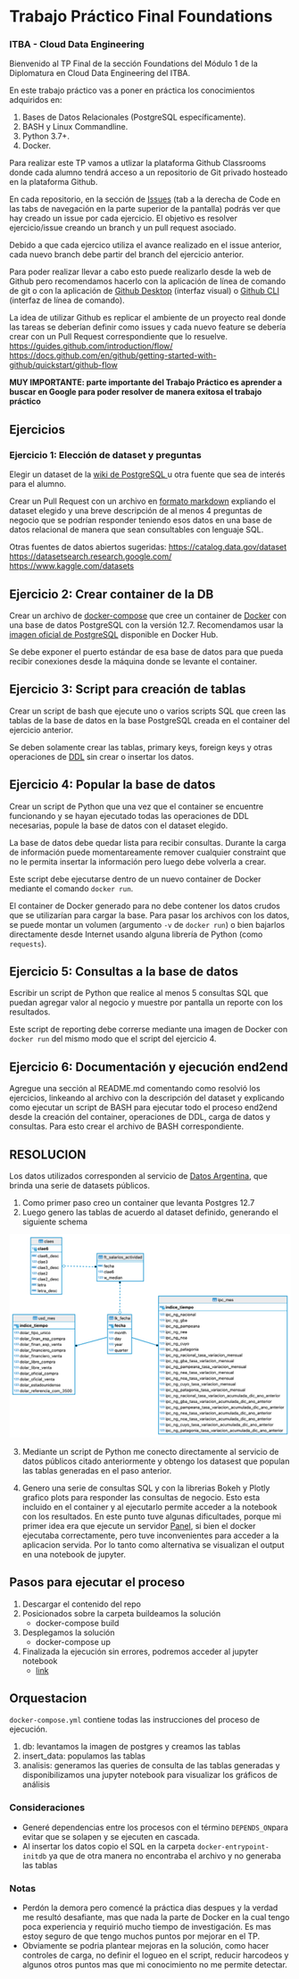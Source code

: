 # Trabajo Práctico Final Foundations
### ITBA - Cloud Data Engineering

Bienvenido al TP Final de la sección Foundations del Módulo 1 de la Diplomatura en Cloud Data Engineering del ITBA.

En este trabajo práctico vas a poner en práctica los conocimientos adquiridos en: 

1. Bases de Datos Relacionales (PostgreSQL específicamente).
2. BASH y Linux Commandline.
3. Python 3.7+.
4. Docker.

Para realizar este TP vamos a utlizar la plataforma Github Classrooms donde cada alumno tendrá acceso a un repositorio de Git privado hosteado en la plataforma Github.

En cada repositorio, en la sección de [Issues](https://guides.github.com/features/issues/) (tab a la derecha de Code en las tabs de navegación en la parte superior de la pantalla) podrás ver que hay creado un issue por cada ejercicio. 
El objetivo es resolver ejercicio/issue creando un branch y un pull request asociado. 

Debido a que cada ejercico utiliza el avance realizado en el issue anterior, cada nuevo branch debe partir del branch del ejercicio anterior.

Para poder realizar llevar a cabo esto puede realizarlo desde la web de Github pero recomendamos hacerlo con la aplicación de línea de comando de git o con la aplicación de [Github Desktop](https://desktop.github.com/) (interfaz visual) o [Github CLI](https://cli.github.com/) (interfaz de línea de comando).

La idea de utilizar Github es replicar el ambiente de un proyecto real donde las tareas se deberían definir como issues y cada nuevo feature se debería crear con un Pull Request correspondiente que lo resuelve. 
https://guides.github.com/introduction/flow/
https://docs.github.com/en/github/getting-started-with-github/quickstart/github-flow

**MUY IMPORTANTE: parte importante del Trabajo Práctico es aprender a buscar en Google para poder resolver de manera exitosa el trabajo práctico**

## Ejercicios

### Ejercicio 1: Elección de dataset y preguntas

Elegir un dataset de la [wiki de PostgreSQL ](https://wiki.postgresql.org/wiki/Sample_Databases) u otra fuente que sea de interés para el alumno.

Crear un Pull Request con un archivo en [formato markdown](https://guides.github.com/features/mastering-markdown/) expliando el dataset elegido y  una breve descripción de al menos 4 preguntas de negocio que se podrían responder teniendo esos datos en una base de datos relacional de manera que sean consultables con lenguaje SQL.


Otras fuentes de datos abiertos sugeridas:
https://catalog.data.gov/dataset
https://datasetsearch.research.google.com/
https://www.kaggle.com/datasets

## Ejercicio 2: Crear container de la DB

Crear un archivo de [docker-compose](https://docs.docker.com/compose/gettingstarted/) que cree un container de [Docker](https://docs.docker.com/get-started/) con una base de datos PostgreSQL con la versión 12.7.
Recomendamos usar la [imagen oficial de PostgreSQL](https://hub.docker.com/_/postgres) disponible en Docker Hub.
 
Se debe exponer el puerto estándar de esa base de datos para que pueda recibir conexiones desde la máquina donde se levante el container.


## Ejercicio 3: Script para creación de tablas

Crear un script de bash que ejecute uno o varios scripts SQL que creen las tablas de la base de datos en la base PostgreSQL creada en el container del ejercicio anterior.

Se deben solamente crear las tablas, primary keys, foreign keys y otras operaciones de [DDL](https://en.wikipedia.org/wiki/Data_definition_language) sin crear o insertar los datos. 

## Ejercicio 4: Popular la base de datos

Crear un script de Python que una vez que el container se encuentre funcionando y se hayan ejecutado todas las operaciones de DDL necesarias, popule la base de datos con el dataset elegido.

La base de datos debe quedar lista para recibir consultas. Durante la carga de información puede momentareamente remover cualquier constraint que no le permita insertar la información pero luego debe volverla a crear.

Este script debe ejecutarse dentro de un nuevo container de Docker mediante el comando `docker run`.

El container de Docker generado para no debe contener los datos crudos que se utilizarían para cargar la base.
Para pasar los archivos con los datos, se puede montar un volumen (argumento `-v` de `docker run`) o bien bajarlos directamente desde Internet usando alguna librería de Python (como `requests`).


## Ejercicio 5: Consultas a la base de datos

Escribir un script de Python que realice al menos 5 consultas SQL que puedan agregar valor al negocio y muestre por pantalla un reporte con los resultados.

Este script de reporting debe correrse mediante una imagen de Docker con `docker run` del mismo modo que el script del ejercicio 4.

## Ejercicio 6: Documentación y ejecución end2end

Agregue una sección al README.md comentando como resolvió los ejercicios, linkeando al archivo con la descripción del dataset y explicando como ejecutar un script de BASH para ejecutar todo el proceso end2end desde la creación del container, operaciones de DDL, carga de datos y consultas. Para esto crear el archivo de BASH correspondiente. 


## RESOLUCION

Los datos utilizados corresponden al servicio de [Datos Argentina](https://catalog.data.gov/dataset), que brinda una serie de datasets públicos.

1. Como primer paso creo un container que levanta Postgres 12.7
2. Luego genero las tablas de acuerdo al dataset definido, generando el siguiente schema

![DER](assets/images/DER_itba_ej1.png)

3. Mediante un script de Python me conecto directamente al servicio de datos públicos citado anteriormente y obtengo los datasest que populan las tablas generadas en el paso anterior.

4. Genero una serie de consultas SQL y con la librerias Bokeh y Plotly grafico plots para responder las consultas de negocio. Esto esta incluido en el container y al ejecutarlo permite acceder a la notebook con los resultados.
En este punto tuve algunas dificultades, porque mi primer idea era que ejecute un servidor [Panel](https://panel.holoviz.org/), si bien el docker ejecutaba correctamente, pero tuve inconvenientes para acceder a la aplicacion servida. Por lo tanto como alternativa se visualizan el output en una notebook de jupyter.

## Pasos para ejecutar el proceso

1. Descargar el contenido del repo
2. Posicionados sobre la carpeta buildeamos la solución
    - docker-compose build
3. Desplegamos la solución
    - docker-compose up
4. Finalizada la ejecución sin errores, podremos acceder al jupyter notebook
    - [link](http://127.0.0.1:8888/notebooks/notebook.ipynb)


## Orquestacion

`docker-compose.yml` contiene todas las instrucciones del proceso de ejecución.

1. db: levantamos la imagen de postgres y creamos las tablas
2. insert_data: populamos las tablas
3. analisis: generamos las queries de consulta de las tablas generadas y disponibilizamos una jupyter notebook para visualizar los gráficos de análisis

### Consideraciones

- Generé dependencias entre los procesos con el término `DEPENDS_ON`para evitar que se solapen y se ejecuten en cascada.
- Al insertar los datos copio el SQL en la carpeta `docker-entrypoint-initdb` ya que de otra manera no encontraba el archivo y no generaba las tablas


### Notas

- Perdón la demora pero comencé la práctica dias despues y la verdad me resultó desafiante, mas que nada la parte de Docker en la cual tengo poca experiencia y requirió mucho tiempo de investigación. Es mas estoy seguro de que tengo muchos puntos por mejorar en el TP.
- Obviamente se podria plantear mejoras en la solución, como hacer controles de carga, no definir el logueo en el script, reducir harcodeos y algunos otros puntos mas que mi conocimiento no me permite detectar.

